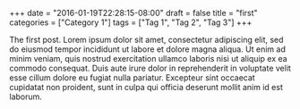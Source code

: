 +++
date = "2016-01-19T22:28:15-08:00"
draft = false
title = "first"
categories = ["Category 1"]
tags = ["Tag 1", "Tag 2", "Tag 3"]
+++

The first post. Lorem ipsum dolor sit amet, consectetur adipiscing elit, sed do eiusmod tempor incididunt ut labore et dolore magna aliqua. Ut enim ad minim veniam, quis nostrud exercitation ullamco laboris nisi ut aliquip ex ea commodo consequat. Duis aute irure dolor in reprehenderit in voluptate velit esse cillum dolore eu fugiat nulla pariatur. Excepteur sint occaecat cupidatat non proident, sunt in culpa qui officia deserunt mollit anim id est laborum.
